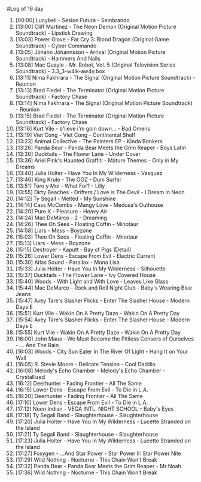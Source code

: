 #Log of 16 day

1. [00:00] Lucybell - Sesion Futura - Sembrando
1. [13:00] Cliff Martinez - The Neon Demon (Original Motion Picture Soundtrack) - Lipstick Drawing
1. [13:03] Power Glove - Far Cry 3: Blood Dragon (Original Game Soundtrack) - Cyber Commando
1. [13:05] Jóhann Jóhannsson - Arrival (Original Motion Picture Soundtrack) - Hammers And Nails
1. [13:08] Mac Quayle - Mr. Robot, Vol. 5 (Original Television Series Soundtrack) - 3.3_3-w4lk-aw4y.box
1. [13:11] Nima Fakhrara - The Signal (Original Motion Picture Soundtrack) - Reunion
1. [13:13] Brad Fiedel - The Terminator (Original Motion Picture Soundtrack) - Factory Chase
1. [13:14] Nima Fakhrara - The Signal (Original Motion Picture Soundtrack) - Reunion
1. [13:15] Brad Fiedel - The Terminator (Original Motion Picture Soundtrack) - Factory Chase
1. [13:16] Kurt Vile - b'lieve i'm goin down... - Bad Omens
1. [13:19] Viet Cong - Viet Cong - Continental Shelf
1. [13:23] Animal Collective - The Painters EP - Kinda Bonkers
1. [13:26] Panda Bear - Panda Bear Meets the Grim Reaper - Boys Latin
1. [13:30] Ducktails - The Flower Lane - Under Cover
1. [13:36] Ariel Pink's Haunted Graffiti - Mature Themes - Only in My Dreams
1. [13:40] Julia Holter - Have You In My Wilderness - Vasquez
1. [13:46] King Krule - The OOZ - Dum Surfer
1. [13:51] Toro y Moi - What For? - Lilly
1. [13:55] Dirty Beaches - Drifters / Love is The Devil - I Dream In Neon
1. [14:12] Ty Segall - Melted - My Sunshine
1. [14:14] Cass McCombs - Mangy Love - Medusa's Outhouse
1. [14:20] Pure X - Pleasure - Heavy Air
1. [14:24] Mac DeMarco - 2 - Dreaming
1. [14:26] Thee Oh Sees - Floating Coffin - Minotaur
1. [14:58] Liars - Mess - Boyzone
1. [15:03] Thee Oh Sees - Floating Coffin - Minotaur
1. [15:13] Liars - Mess - Boyzone
1. [15:15] Destroyer - Kaputt - Bay of Pigs (Detail)
1. [15:26] Lower Dens - Escape From Evil - Electric Current
1. [15:30] Atlas Sound - Parallax - Mona Lisa
1. [15:33] Julia Holter - Have You In My Wilderness - Silhouette
1. [15:37] Ducktails - The Flower Lane - Ivy Covered House
1. [15:40] Woods - With Light and With Love - Leaves Like Glass
1. [15:44] Mac DeMarco - Rock and Roll Night Club - Baby's Wearing Blue Jeans
1. [15:47] Avey Tare's Slasher Flicks - Enter The Slasher House - Modern Days E
1. [15:51] Kurt Vile - Wakin On A Pretty Daze - Wakin On A Pretty Day
1. [15:54] Avey Tare's Slasher Flicks - Enter The Slasher House - Modern Days E
1. [15:55] Kurt Vile - Wakin On A Pretty Daze - Wakin On A Pretty Day
1. [16:00] John Maus - We Must Become the Pitiless Censors of Ourselves - … And The Rain
1. [16:03] Woods - City Sun Eater In The River Of Light - Hang It on Your Wall
1. [16:05] R. Stevie Moore - Delicate Tension - Cool Daddio
1. [16:08] Melody's Echo Chamber - Melody's Echo Chamber - Crystallized
1. [16:12] Deerhunter - Fading Frontier - All The Same
1. [16:15] Lower Dens - Escape From Evil - To Die in L.A.
1. [16:20] Deerhunter - Fading Frontier - All The Same
1. [17:10] Lower Dens - Escape From Evil - To Die in L.A.
1. [17:12] Neon Indian - VEGA INTL. NIGHT SCHOOL - Baby's Eyes
1. [17:18] Ty Segall Band - Slaughterhouse - Slaughterhouse
1. [17:20] Julia Holter - Have You In My Wilderness - Lucette Stranded on the Island
1. [17:21] Ty Segall Band - Slaughterhouse - Slaughterhouse
1. [17:23] Julia Holter - Have You In My Wilderness - Lucette Stranded on the Island
1. [17:27] Foxygen - …And Star Power - Star Power II: Star Power Nite
1. [17:29] Wild Nothing - Nocturne - This Chain Won’t Break
1. [17:32] Panda Bear - Panda Bear Meets the Grim Reaper - Mr Noah
1. [17:36] Wild Nothing - Nocturne - This Chain Won’t Break
